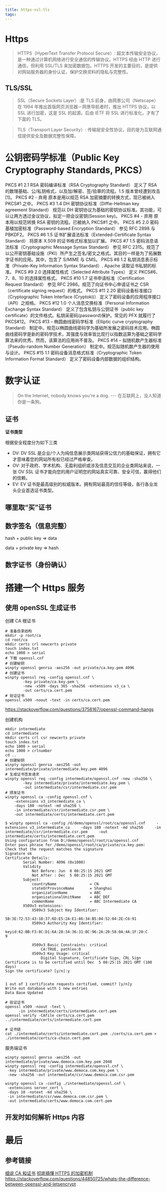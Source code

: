 ```yaml
---
title: https-ssl-tls
tags:
---
```


# Https

> HTTPS（HyperText Transfer Protocol Secure）: 超文本传输安全协议，是一种通过计算机网络进行安全通信的传输协议。HTTPS 经由 HTTP 进行通信，但利用 SSL/TLS 来加密数据包。HTTPS 开发的主要目的，是提供对网站服务器的身份认证，保护交换资料的隐私与完整性。

## TLS/SSL

> SSL（Secure Sockets Layer）:是 TLS 前身，由网景公司（Netscape）在 1994 年推出首版网页浏览器－网景导航者时，推出 HTTPS 协议，以 SSL 进行加密，这是 SSL 的起源。后由 IETF 将 SSL 进行标准化，才有了下面的 TLS。

> TLS（Transport Layer Security）: 传输层安全性协议，目的是为互联网通信提供安全及数据完整性保障。

# 公钥密码学标准（Public Key Cryptography Standards, PKCS）

PKCS #1 2.1 RSA 密码编译标准（RSA Cryptography Standard） 定义了 RSA 的数理基础、公/私钥格式，以及加/解密、签/验章的流程。1.5 版本曾经遭到攻击[1]。
PKCS #2 - 弃用 原本是用以规范 RSA 加密摘要的转换方式，现已被纳入 PKCS#1 之中。
PKCS #3 1.4 DH 密钥协议标准（Diffie-Hellman key agreement Standard） 规范以 DH 密钥协议为基础的密钥协议标准。其功能，可以让两方透过金议协议，拟定一把会议密钥(Session key)。
PKCS #4 - 弃用 原本用以规范转换 RSA 密钥的流程。已被纳入 PKCS#1 之中。
PKCS #5 2.0 密码基植加密标准（Password-based Encryption Standard） 参见 RFC 2898 与 PBKDF2。
PKCS #6 1.5 证书扩展语法标准（Extended-Certificate Syntax Standard） 将原本 X.509 的证书格式标准加以扩展。
PKCS #7 1.5 密码消息语法标准（Cryptographic Message Syntax Standard） 参见 RFC 2315。规范了以公开密钥基础设施（PKI）所产生之签名/密文之格式。其目的一样是为了拓展数字证书的应用。其中，包含了 S/MIME 与 CMS。
PKCS #8 1.2 私钥消息表示标准（Private-Key Information Syntax Standard）. Apache 读取证书私钥的标准。
PKCS #9 2.0 选择属性格式（Selected Attribute Types） 定义 PKCS#6、7、8、10 的选择属性格式。
PKCS #10 1.7 证书申请标准（Certification Request Standard） 参见 RFC 2986。规范了向证书中心申请证书之 CSR（certificate signing request）的格式。
PKCS #11 2.20 密码设备标准接口（Cryptographic Token Interface (Cryptoki)） 定义了密码设备的应用程序接口（API）之规格。
PKCS #12 1.0 个人消息交换标准（Personal Information Exchange Syntax Standard） 定义了包含私钥与公钥证书（public key certificate）的文件格式。私钥采密码(password)保护。常见的 PFX 就履行了 PKCS#12。
PKCS #13 – 椭圆曲线密码学标准（Elliptic curve cryptography Standard） 制定中。规范以椭圆曲线密码学为基础所发展之密码技术应用。椭圆曲线密码学是新的密码学技术，其强度与效率皆比现行以指数运算为基础之密码学算法来的优秀。然而，该算法的应用尚不普及。
PKCS #14 – 拟随机数产生器标准（Pseudo-random Number Generation） 制定中。规范拟随机数产生器的使用与设计。
PKCS #15 1.1 密码设备消息格式标准（Cryptographic Token Information Format Standard） 定义了密码设备内部数据的组织结构。

# 数字认证

> On the Internet, nobody knows you're a dog. --- 在互联网上，没人知道你是一条狗。

## 证书

**证书类型**

根据安全程度分为如下三类

- DV: DV SSL 是企业/个人为纯信息展示类网站获得公信力的基础保证，拥有它才意味着您的网站所有权已经过严格审查。
- OV: 对于政府、学术机构、无盈利组织或涉及信息交互的企业类网站来说，一张 OV SSL 证书才能向您的用户证明您的网站真实可靠、安全可信，赢得他们的信赖。
- EV: EV 证书是最高级别的权威版本。拥有网站最高的信任等级，各行各业龙头企业首选证书类型。

## 哪里取“买”证书

## 数字签名（信息完整）

hash + public key => data

data + private key => hash

## 数字证书（身份确认）

# 搭建一个 Https 服务

## 使用 openSSL 生成证书

创建 CA 根证书

```shell
# 准备目录结构
mkdir -p root/ca
cd root/ca
mkdir certs crl newcerts private
touch index.txt
echo 1000 > serial
# 下载 openssl.cnf
# 创建秘钥
winpty openssl genrsa -aes256 -out private/ca.key.pem 4096
# 创建证书
winpty openssl req -config openssl.cnf \
        -key private/ca.key.pem \
        -new -x509 -days 365 -sha256 -extensions v3_ca \
        -out certs/ca.cert.pem
# 验证证书
openssl x509 -noout -text -in certs/ca.cert.pem
```

https://stackoverflow.com/questions/3758167/openssl-command-hangs

创建机构

```shell
mkdir intermediate
cd intermediate
mkdir certs crl csr newcerts private
touch index.txt
echo 1000 > serial
echo 1000 > crlnumber
cd ..
# 创建秘钥
winpty openssl genrsa -aes256 -out intermediate/private/intermediate.key.pem 4096
# 生成证书签发请求
winpty openssl req -config intermediate/openssl.cnf -new -sha256 \
        -key intermediate/private/intermediate.key.pem \
        -out intermediate/csr/intermediate.csr.pem
# 颁发证书
winpty openssl ca -config openssl.cnf \
    -extensions v3_intermediate_ca \
    -days 180 -notext -md sha256 \
    -in intermediate/csr/intermediate.csr.pem \
    -out intermediate/certs/intermediate.cert.pem
```

```
$ winpty openssl ca -config /d/demo/openssl/root/ca/openssl.cnf     -extensions v3_intermediate_ca     -days 180 -notext -md sha256     -in intermediate/csr/intermediate.csr.pem     -out intermediate/certs/intermediate.cert.pem
Using configuration from D:/demo/openssl/root/ca/openssl.cnf
Enter pass phrase for /demo/openssl/root/ca/private/ca.key.pem:
Check that the request matches the signature
Signature ok
Certificate Details:
        Serial Number: 4096 (0x1000)
        Validity
            Not Before: Jun  8 08:25:15 2021 GMT
            Not After : Dec  5 08:25:15 2021 GMT
        Subject:
            countryName               = CN
            stateOrProvinceName       = Shanghai
            organizationName          = ABC
            organizationalUnitName    = ABC DEF
            commonName                = ABC Intermediate CA
        X509v3 extensions:
            X509v3 Subject Key Identifier:
                5B:3E:72:53:43:18:37:6D:E5:2A:E1:86:34:B5:04:52:04:2E:C6:91
            X509v3 Authority Key Identifier:
                keyid:62:BB:F3:8C:D1:6A:28:34:36:31:BC:96:2A:20:58:0A:4A:1F:20:C
9

            X509v3 Basic Constraints: critical
                CA:TRUE, pathlen:0
            X509v3 Key Usage: critical
                Digital Signature, Certificate Sign, CRL Sign
Certificate is to be certified until Dec  5 08:25:15 2021 GMT (180 days)
Sign the certificate? [y/n]:y


1 out of 1 certificate requests certified, commit? [y/n]y
Write out database with 1 new entries
Data Base Updated
```

```shell
# 验证证书
openssl x509 -noout -text \
      -in intermediate/certs/intermediate.cert.pem
openssl verify -CAfile certs/ca.cert.pem ../intermediate/certs/intermediate.cert.pem

# 证书链
cat ./intermediate/certs/intermediate.cert.pem ./certs/ca.cert.pem > ./intermediate/certs/ca-chain.cert.pem

```

服务端证书

```
winpty openssl genrsa -aes256 -out intermediate/private/www.democa.com.key.pem 2048
winpty openssl req -config intermediate/openssl.cnf \
 -key intermediate/private/www.democa.com.key.pem \
 -new -sha256 -out intermediate/csr/www.democa.com.csr.pem

winpty openssl ca -config ./intermediate/openssl.cnf \
 -extensions server_cert \
 -days 10 -notext -md sha256 \
 -in intermediate/csr/www.democa.com.csr.pem \
 -out intermediate/certs/www.democa.com.cert.pem

```

## 开发时如何解析 Https 内容

# 最后

## 参考链接

[细说 CA 和证书](https://www.barretlee.com/blog/2016/04/24/detail-about-ca-and-certs/)
[彻底搞懂 HTTPS 的加密机制](https://zhuanlan.zhihu.com/p/43789231)
https://stackoverflow.com/questions/44850725/whats-the-difference-between-openssl-and-letsencrypt

```

```
